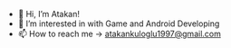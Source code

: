 - 👋 Hi, I’m Atakan!
- 👀 I’m interested in with Game and Android Developing
- 📫 How to reach me -> atakankuloglu1997@gmail.com

<!---
At2-cmd/At2-cmd is a ✨ special ✨ repository because its `README.md` (this file) appears on your GitHub profile.
You can click the Preview link to take a look at your changes.
--->
